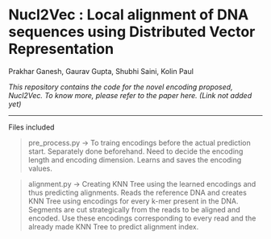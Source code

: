 # Nucl2Vec : Local alignment of DNA sequences using Distributed Vector Representation
Prakhar Ganesh, Gaurav Gupta, Shubhi Saini, Kolin Paul

*This repository contains the code for the novel encoding proposed, Nucl2Vec. To know more, please refer to the paper here. (Link not added yet)*

--------------
Files included
> pre_process.py -> To traing encodings before the actual prediction start. Separately done beforehand. Need to decide the encoding length and encoding dimension. Learns and saves the encoding values.

> alignment.py -> Creating KNN Tree using the learned encodings and thus predicting alignments. Reads the reference DNA and creates KNN Tree using encodings for every k-mer present in the DNA. Segments are cut strategically from the reads to be aligned and encoded. Use these encodings corresponding to every read and the already made KNN Tree to predict alignment index.
